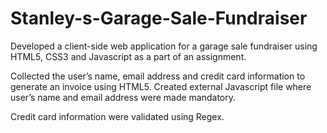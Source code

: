 # Stanley-s-Garage-Sale-Fundraiser
Developed a client-side web application for a garage sale fundraiser using HTML5, CSS3 and Javascript as a part of an assignment. 

Collected the user’s name, email address and credit card information to generate an invoice using HTML5. Created external Javascript file where user’s name and email address were made mandatory.

Credit card information were validated using Regex.
